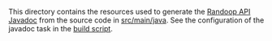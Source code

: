 This directory contains the resources used to generate the
[Randoop API Javadoc](https://randoop.github.io/randoop/api/) from the source
code in [src/main/java](../main/java).
See the configuration of the javadoc task in the [build script](../../build.gradle).
